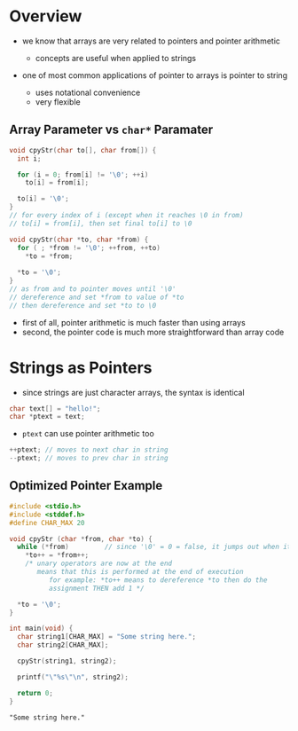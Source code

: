 # Overview

- we know that arrays are very related to pointers and pointer arithmetic
    - concepts are useful when applied to strings

- one of most common applications of pointer to arrays is pointer to string
    - uses notational convenience
    - very flexible

## Array Parameter vs `char*` Paramater

```c
void cpyStr(char to[], char from[]) {
  int i;

  for (i = 0; from[i] != '\0'; ++i) 
    to[i] = from[i];

  to[i] = '\0';
}
// for every index of i (except when it reaches \0 in from)
// to[i] = from[i], then set final to[i] to \0
```

```c
void cpyStr(char *to, char *from) {
  for ( ; *from != '\0'; ++from, ++to)
    *to = *from;
  
  *to = '\0';
}
// as from and to pointer moves until '\0'
// dereference and set *from to value of *to
// then dereference and set *to to \0
```

- first of all, pointer arithmetic is much faster than using arrays
- second, the pointer code is much more straightforward than array code

# Strings as Pointers

- since strings are just character arrays, the syntax is identical

```c
char text[] = "hello!";
char *ptext = text;
```

- `ptext` can use pointer arithmetic too

```c
++ptext; // moves to next char in string
--ptext; // moves to prev char in string
```

## Optimized Pointer Example

```c
#include <stdio.h>
#include <stddef.h>
#define CHAR_MAX 20

void cpyStr (char *from, char *to) {
  while (*from)         // since '\0' = 0 = false, it jumps out when it goes \0
    *to++ = *from++;    
    /* unary operators are now at the end 
       means that this is performed at the end of execution 
          for example: *to++ means to dereference *to then do the
          assignment THEN add 1 */

  *to = '\0';
}

int main(void) {
  char string1[CHAR_MAX] = "Some string here.";
  char string2[CHAR_MAX];

  cpyStr(string1, string2);

  printf("\"%s\"\n", string2);

  return 0;
}
```

```txt
"Some string here."
```
